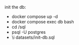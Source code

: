 init the db:

- docker compose up -d
- docker compose exec db bash
- cd /sql
- psql -U postgres
- \i datasets/init-db.sql
